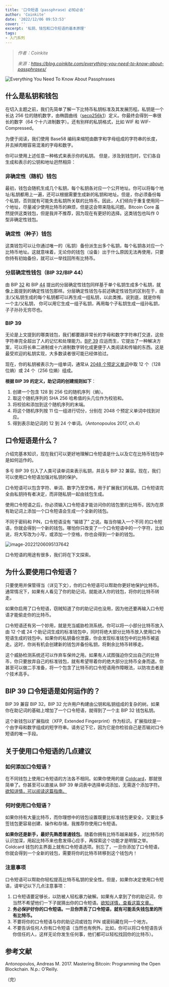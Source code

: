 ```yaml
---
title: '口令短语（passphrase）必知必会'
author: 'Coinkite'
date: '2022/12/06 09:53:53'
cover: ''
excerpt: '私钥、钱包和口令短语的基本原理'
tags:
- 入门系列
---
```



> *作者：Coinkite*
> 
> *来源：<https://blog.coinkite.com/everything-you-need-to-know-about-passphrases/>*



![Everything You Need To Know About Passphrases](../images/everything-you-need-to-know-about-passphrases/oldcard.png)

## 什么是私钥和钱包

在切入主题之前，我们先简单了解一下比特币私钥标准及其发展历程。私钥是一个长达 256 位的随机数字，由椭圆曲线（[secp256k1](https://en.bitcoin.it/wiki/Secp256k1)）定义。你最终会得到一串很长的数字（64 个十六进制数字）。还有别样的私钥格式，比如 WIF 和 WIF-Compressed。

为便于阅读，我们使用 Base58 编码来缩短由数字和字母组成的字符串的长度，并去掉肉眼容易混淆的字母和数字。

你可以使用上述任意一种格式来表示你的私钥。 但是，涉及到钱包时，它们各自生成和表示的公钥和地址迥然相异：

### 非确定性（随机）钱包

最初，钱包会随机生成几个私钥，每个私钥各对应一个公开地址。你可以将每个地址/私钥都用上一遍，还可以根据需要生成新的私钥和地址。但是，你必须备份每个私钥，否则就有可能失去私钥所关联的比特币。因此，人们倾向于重复使用同一个地址，尽量减少使用比特币的麻烦，但是这会带来隐私问题。Bitcoin Core 虽然提供这类钱包，但是我并不推荐，因为现在有更好的选择。这类钱包也叫作 0 型非确定性钱包。

### 确定性（种子）钱包

这类钱包可以让你通过唯一的（私钥）备份派生出多个私钥，每个私钥各对应一个比特币地址。这就意味着，无论你的钱包（设备）出于什么原因无法再使用，只要你持有初始备份，就可以一举找回所有比特币。

### 分层确定性钱包（BIP 32/BIP 44）

由 BIP [32](https://github.com/bitcoin/bips/blob/master/bip-0032.mediawiki) 和 BIP [44](https://github.com/bitcoin/bips/blob/master/bip-0044.mediawiki) 提出的分层确定性钱包同样基于单个私钥生成多个私钥，就像上面提到的确定性钱包那样。分层确定性钱包与前述确定性钱包的区别在于，由主/父私钥生成的每个私钥都可以再生成一组私钥，以此类推。说到底，就是你有一个主/父私钥， 你可以用它生成一组子私钥，再用每个子私钥生成一组孙私钥，子子孙孙无穷尽也。

### BIP 39

无论是上文提到的哪类钱包，我们都要跟非常长的字母和数字字符串打交道，这些字符串完全超出了人的记忆和处理能力。[BIP 39](https://github.com/bitcoin/bips/blob/master/bip-0039.mediawiki) 应运而生，它提出了一种解决方案，可以将长串二进制或十六进制数字转化成更便于人类阅读和传输的东西。这是最受欢迎的私钥实现，大多数读者很可能已经体验过。

现在，你的私钥被表示为一组单词，通常从 [2048 个预定义单词](https://github.com/bitcoin/bips/blob/master/bip-0039/english.txt)中取 12 个（128 位熵）或 24 个（256 位熵）组成。

**根据 BIP 39 的定义，助记词的创建规则如下**：

1. 创建一个包含 128 到 256 位的随机序列（熵）。
2. 取这个随机序列的 SHA 256 哈希值的头几位作为校验和。
3. 将校验和添加到这个随机序列的末端。
4. 将这个随机序列按 11 位一组进行切分，分别在 2048 个预定义单词中找到对应。
5. 得到表示助记词的 12 到 24 个单词。（Antonopoulos 2017, ch.4）

## 口令短语是什么？

介绍完基本知识，现在我们可以更好地理解口令短语是什么以及它在比特币钱包中是如何运作的。

多亏 BIP 39 引入了人类可读单词来表示私钥，并且与 BIP 32 兼容。现在，我们可以使用口令短语加强对私钥的保护。

口令短语可以包含字符、单词、数字乃至空格，用于扩展我们的私钥。口令短语完全由私钥持有者决定，而非随私钥一起由钱包生成。

使用口令短语之后，你必须输入口令短语才能访问你的钱包里的比特币，因为在原有助记词上添加一个口令短语会生成一个全新的钱包。

不同于密码和 PIN，口令短语没有 “输错了” 之说。每当你输入一个不同 的口令短语，你就会得到一个新的钱包。哪怕你只改变了一个口令短语中的一个字符，比如说，将大写改为小写，或添加一个空格，你也会得到一个新的钱包。

﻿![image-20221206095137642](../images/everything-you-need-to-know-about-passphrases/image-20221206095137642.png)

口令短语的用途有很多，我们将在下文探索。

## 为什么要使用口令短语？

只要使用并保管得当（详见下文），你的口令短语可以帮助你更好地保护比特币。通常情况下，如果有人看见了你的助记词，就能进入你的钱包，将你的比特币转走。

如果你启用了口令短语，窃贼知道了你的助记词也没用，因为他还要再输入口令短语才能偷走你的比特币。

口令短语还有另一个妙用，就是充当威胁检测系统。你可以将一小部分比特币放入由 12 个或 24 个助记词生成的标准钱包中，同时将绝大部分比特币放入使用口令短语生成的钱包中。如果你的私钥备份泄露，你会发现标准钱包中的比特币被盗走。这时，你尚有机会创建新的钱包并备份私钥，将剩余比特币转移走。

这个威胁检测系统还可以作弃车保帅之用。如果有人试图强迫你交出自己的比特币，你只要放弃自己的标准钱包，就有希望带着你的绝大部分比特币全身而退。你甚至可以做二手准备，将一个包含了比特币的口令短语用作障眼法，以防攻击者是个技术高手。

## BIP 39 口令短语是如何运作的？

BIP 39 兼容 BIP 32。BIP 32 允许用户构建由公钥和私钥组成的复杂的树。如果你在助记词的基础上增加了一个口令短语，就得到了一个主 BIP 32 钱包私钥。

这个新钱包以扩展指纹（XFP, Extended Fingerprint）作为标识。扩展指纹是一个由字母和数字组成的短字符串。请务记下它，因为它是你检验自己是否输对口令短语的唯一手段。

## 关于使用口令短语的几点建议

### 如何添加口令短语？

在不同钱包上使用口令短语的方法各不相同。如果你使用的是 [Coldcard](https://coldcard.com/)，那就很简单了。你甚至可以直接从 BIP 39 单词表中选择单词添加，无需逐个添加字符。[欲知详情，可以阅读这篇指南。](https://coldcard.com/docs/passphrase)

### 何时使用口令短语？

如果你持有大量比特币，而你理想中的钱包设置既要比标准钱包更安全，又要比多签钱包更容易创建、操作和存储，我推荐你使用口令短语。

**如果你还是新手，最好先熟悉普通钱包**。随着你拥有比特币越来越多，对比特币的认识加深，用起比特币来也愈发得心应手，再探索这个功能才是明智之举。Coldcard 钱包的主界面上就有口令短语选项。别忘了，一旦你添加了口令短语，你就会得到一个全新的钱包，需要将你的比特币转移到这个钱包内！

### 注意事项

口令短语可以帮助你轻松提高比特币私钥的安全性。但是，如果你决定使用口令短语，请牢记以下几点注意事项：

1. 口令短语要足够长，以防被人轻松暴力破解。如果有人拿到了你的助记词，你当然不希望他们一下子就猜出你的口令短语。[欲知详情，查看这篇文章。](https://blog.trezor.io/is-your-passphrase-strong-enough-d687f44c63af)
2. **务必保护好你的口令短语。一旦你弄丢了口令短语，就有可能丢失钱包里的所有比特币。**
3. 不要将你的口令短语与你的助记词或钱包 PIN 或密码藏在同一个地方。
4. 不要告诉任何人你有口令短语（当然也有例外，比如，你可以将口令短语告诉你信任的人，这样无论你发生任何事，他们都可以轻松找回你的比特币）。

## 参考文献

Antonopoulos, Andreas M. 2017. Mastering Bitcoin: Programming the Open Blockchain. N.p.: O’Reilly.

（完）